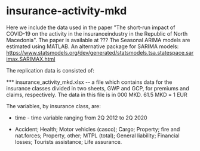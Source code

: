 # insurance-activity-mkd


Here we include the data used in the paper "The short-run impact of COVID-19 on the activity in the insuranceindustry in the Republic of North Macedonia". 
The paper is available at ???
The Seasonal ARIMA models are estimated using MATLAB. 
An alternative package for SARIMA models: https://www.statsmodels.org/dev/generated/statsmodels.tsa.statespace.sarimax.SARIMAX.html 

The replication data is consisted of:

*** insurance_activity_mkd.xlsx -- a file which contains data for the insurance classes divided in two sheets, GWP and GCP, for premiums and claims, respectively.  The data in this file is in 000 MKD. 61.5 MKD = 1 EUR

The variables, by insurance class, are:

* time - time variable ranging from 2Q 2012 to 2Q 2020

* Accident; Health; Motor vehicles (casco); Cargo; Property; fire and nat.forces; Property, other; MTPL (total); General liability; Financial losses; Tourists assistance; Life assurance.
